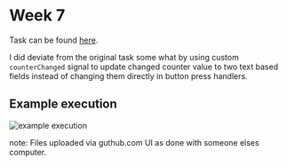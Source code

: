# Week 7

Task can be found [here](https://peatutor.com/cplus/harjoitukset/h7.php).

I did deviate from the original task some what by using custom `counterChanged` signal to update changed counter value to two text based fields instead of changing them directly in button press handlers.

## Example execution

![example execution](pics/image.png)

note: Files uploaded via guthub.com UI as done with someone elses computer.
